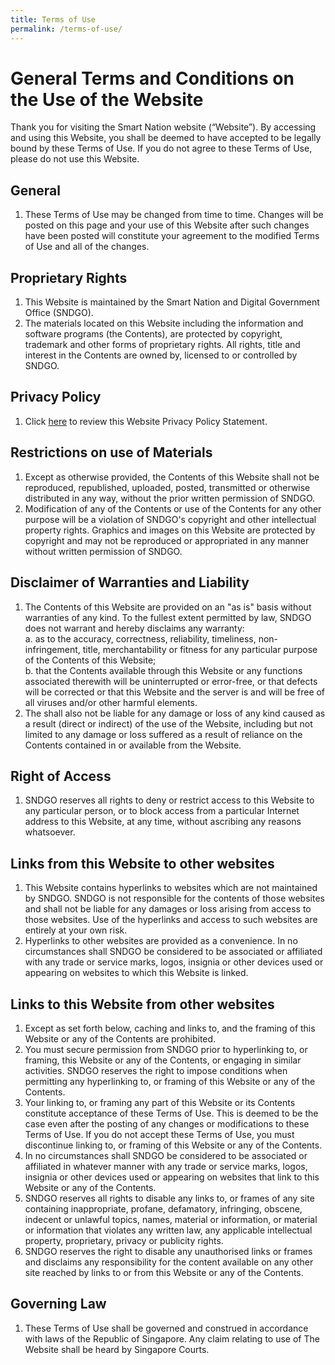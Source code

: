 ```yaml
---
title: Terms of Use
permalink: /terms-of-use/
---
```

# **General Terms and Conditions on the Use of the Website**

Thank you for visiting the Smart Nation website (“Website”). By accessing and using this Website, you shall be deemed to have accepted to be legally bound by these Terms of Use. If you do not agree to these Terms of Use, please do not use this Website.

## General

1. These Terms of Use may be changed from time to time. Changes will be posted on this page and your use of this Website after such changes have been posted will constitute your agreement to the modified Terms of Use and all of the changes.

## Proprietary Rights

1. This Website is maintained by the Smart Nation and Digital Government Office (SNDGO).
2. The materials located on this Website including the information and software programs (the Contents), are protected by copyright, trademark and other forms of proprietary rights. All rights, title and interest in the Contents are owned by, licensed to or controlled by SNDGO.

## Privacy Policy

1. Click [here](/privacy/) to review this Website Privacy Policy Statement.

## Restrictions on use of Materials

1. Except as otherwise provided, the Contents of this Website shall not be reproduced, republished, uploaded, posted, transmitted or otherwise distributed in any way, without the prior written permission of SNDGO.
2. Modification of any of the Contents or use of the Contents for any other purpose will be a violation of SNDGO's copyright and other intellectual property rights. Graphics and images on this Website are protected by copyright and may not be reproduced or appropriated in any manner without written permission of SNDGO.

## Disclaimer of Warranties and Liability

1. The Contents of this Website are provided on an "as is" basis without warranties of any kind. To the fullest extent permitted by law, SNDGO does not warrant and hereby disclaims any warranty:<br>
  a. as to the accuracy, correctness, reliability, timeliness, non-infringement, title, merchantability or fitness for any particular purpose of the Contents of this Website;<br>
  b. that the Contents available through this Website or any functions associated therewith will be uninterrupted or error-free, or that defects will be corrected or that this Website and the server is and will be free of all viruses and/or other harmful elements.
2. The shall also not be liable for any damage or loss of any kind caused as a result (direct or indirect) of the use of the Website, including but not limited to any damage or loss suffered as a result of reliance on the Contents contained in or available from the Website.

## Right of Access

1. SNDGO reserves all rights to deny or restrict access to this Website to any particular person, or to block access from a particular Internet address to this Website, at any time, without ascribing any reasons whatsoever.

## Links from this Website to other websites

1. This Website contains hyperlinks to websites which are not maintained by SNDGO. SNDGO is not responsible for the contents of those websites and shall not be liable for any damages or loss arising from access to those websites. Use of the hyperlinks and access to such websites are entirely at your own risk.
2. Hyperlinks to other websites are provided as a convenience. In no circumstances shall SNDGO be considered to be associated or affiliated with any trade or service marks, logos, insignia or other devices used or appearing on websites to which this Website is linked.

## Links to this Website from other websites

1. Except as set forth below, caching and links to, and the framing of this Website or any of the Contents are prohibited.
2. You must secure permission from SNDGO prior to hyperlinking to, or framing, this Website or any of the Contents, or engaging in similar activities. SNDGO reserves the right to impose conditions when permitting any hyperlinking to, or framing of this Website or any of the Contents.
3. Your linking to, or framing any part of this Website or its Contents constitute acceptance of these Terms of Use. This is deemed to be the case even after the posting of any changes or modifications to these Terms of Use. If you do not accept these Terms of Use, you must discontinue linking to, or framing of this Website or any of the Contents.
4. In no circumstances shall SNDGO be considered to be associated or affiliated in whatever manner with any trade or service marks, logos, insignia or other devices used or appearing on websites that link to this Website or any of the Contents.
5. SNDGO reserves all rights to disable any links to, or frames of any site containing inappropriate, profane, defamatory, infringing, obscene, indecent or unlawful topics, names, material or information, or material or information that violates any written law, any applicable intellectual property, proprietary, privacy or publicity rights.
6. SNDGO reserves the right to disable any unauthorised links or frames and disclaims any responsibility for the content available on any other site reached by links to or from this Website or any of the Contents.

## Governing Law

1. These Terms of Use shall be governed and construed in accordance with laws of the Republic of Singapore. Any claim relating to use of The Website shall be heard by Singapore Courts.
